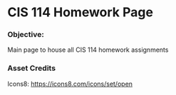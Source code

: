 # CIS 114 Homework Page

### Objective:

Main page to house all CIS 114 homework assignments

### Asset Credits

Icons8: https://icons8.com/icons/set/open
